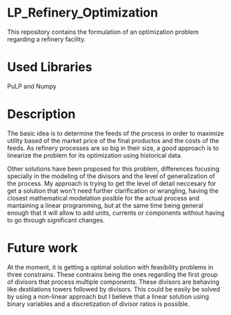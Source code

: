 # LP_Refinery_Optimization
This repository contains the formulation of an optimization problem regarding a refinery facility. 

# Used Libraries
PuLP and Numpy

# Description
The basic idea is to determine the feeds of the process in order to maximize utility based of the
market price of the final productos and the costs of the feeds. As refinery processes are so big in
their size, a good approach is to linearize the problem for its optimization using historical data.

Other solutions have been proposed for this problem, differences focusing specially in the modeling
of the divisors and the level of generalization of the process. My approach is trying
to get the level of detail neccesary for get a solution that won't need further clarification or
wrangling, having the closest mathematical modelation posible for the actual process and mantaining
a linear programming, but at the same time being general enough that it will allow to add units, currents
or components without having to go through significant changes.

# Future work
At the moment, it is getting a optimal solution with feasibility problems in three constrains. These
contrains being the ones regarding the first group of divisors that process multiple components. 
These divisors are behaving like destilations towers followed by divisors. This could be easily be
solved by using a non-linear approach but I believe that a linear solution using binary variables and a
discretization of divisor ratios is possible.






